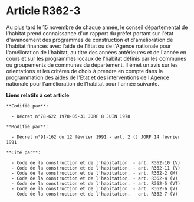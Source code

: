 # Article R362-3

Au plus tard le 15 novembre de chaque année, le conseil départemental de l'habitat prend connaissance d'un rapport du préfet
portant sur l'état d'avancement des programmes de construction et d'amélioration de l'habitat financés avec l'aide de l'Etat
ou de l'Agence nationale pour l'amélioration de l'habitat, au titre des années antérieures et de l'année en cours et sur les
programmes locaux de l'habitat définis par les communes ou groupements de communes du département. Il émet un avis sur les
orientations et les critères de choix à prendre en compte dans la programmation des aides de l'Etat et des interventions de
l'Agence nationale pour l'amélioration de l'habitat pour l'année suivante.

**Liens relatifs à cet article**

	**Codifié par**:

	  - Décret n°78-622 1978-05-31 JORF 8 JUIN 1978

	**Modifié par**:

	  - Décret n°91-162 du 12 février 1991 - art. 2 () JORF 14 février 1991

	**Cité par**:

	  - Code de la construction et de l'habitation. - art. R362-10 (V)
	  - Code de la construction et de l'habitation. - art. R362-11 (V)
	  - Code de la construction et de l'habitation. - art. R362-2 (M)
	  - Code de la construction et de l'habitation. - art. R362-4 (V)
	  - Code de la construction et de l'habitation. - art. R362-5 (VT)
	  - Code de la construction et de l'habitation. - art. R362-6 (V)
	  - Code de la construction et de l'habitation. - art. R362-7 (V)
